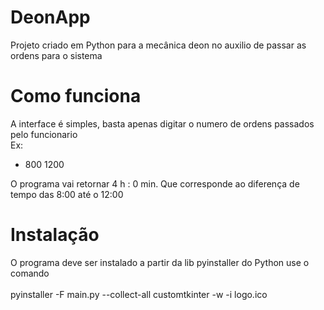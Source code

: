# DeonApp
Projeto criado em Python para a mecânica deon no auxilio de passar as ordens para o sistema

# Como funciona
A interface é simples, basta apenas digitar o numero de ordens passados pelo funcionario <br>
Ex:
  - 800 1200

O programa vai retornar 4 h : 0 min.
Que corresponde ao diferença de tempo das 8:00 até o 12:00

# Instalação
O programa deve ser instalado a partir da lib pyinstaller do Python use o comando <br><br>
pyinstaller -F main.py --collect-all customtkinter -w -i logo.ico
